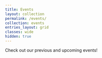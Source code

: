 ```yaml
---
title: Events
layout: collection
permalink: /events/
collection: events
entries_layout: grid
classes: wide
hidden: true
---
```

Check out our previous and upcoming events!


